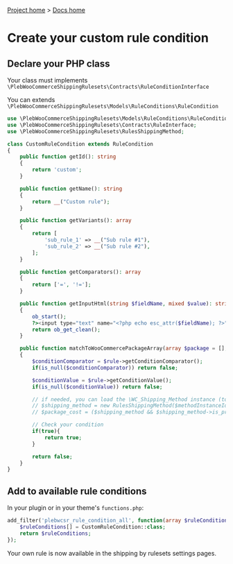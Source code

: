 [Project home](../README.md) > [Docs home](index.md)

# Create your custom rule condition

## Declare your PHP class

Your class must implements ``\PlebWooCommerceShippingRulesets\Contracts\RuleConditionInterface``

You can extends ``\PlebWooCommerceShippingRulesets\Models\RuleConditions\RuleCondition``

```php
use \PlebWooCommerceShippingRulesets\Models\RuleConditions\RuleCondition;
use \PlebWooCommerceShippingRulesets\Contracts\RuleInterface;
use \PlebWooCommerceShippingRulesets\RulesShippingMethod;

class CustomRuleCondition extends RuleCondition
{
	public function getId(): string
	{
		return 'custom';
	}

	public function getName(): string
	{
		return __("Custom rule");
	}

	public function getVariants(): array
	{
		return [
			'sub_rule_1' => __("Sub rule #1"),
			'sub_rule_2' => __("Sub rule #2"),
		];
	}

	public function getComparators(): array
	{
		return ['=', '!='];
	}

	public function getInputHtml(string $fieldName, mixed $value): string
	{
		ob_start();
		?><input type="text" name="<?php echo esc_attr($fieldName); ?>" value="<?php esc_attr_e($value); ?>" class="w-100" required><?php
		return ob_get_clean();
	}

	public function matchToWooCommercePackageArray(array $package = [], ?RuleInterface $rule = null, int $methodInstanceId = 0): bool
	{
		$conditionComparator = $rule->getConditionComparator();
		if(is_null($conditionComparator)) return false;

		$conditionValue = $rule->getConditionValue();
		if(is_null($conditionValue)) return false;

		// if needed, you can load the \WC_Shipping_Method instance (to get options value or public properties)
		// $shipping_method = new RulesShippingMethod($methodInstanceId);
		// $package_cost = ($shipping_method && $shipping_method->is_prices_include_tax()) ? $package['cart_subtotal'] : $package['contents_cost'];

		// Check your condition
		if(true){
			return true;
		}

		return false;
	}
}
```

## Add to available rule conditions

In your plugin or in your theme's ``functions.php``:

```php
add_filter('plebwcsr_rule_condition_all', function(array $ruleConditions = []){
	$ruleConditions[] = CustomRuleCondition::class;
	return $ruleConditions;
});
```

Your own rule is now available in the shipping by rulesets settings pages.